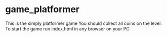 # game_platformer
This is the simply platformer game
You should collect all coins on the level. To start the game run index.html in any browser on your PC
